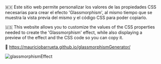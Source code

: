 🇲🇽 Este sitio web permite personalizar los valores de las propiedades CSS necesarias para crear el efecto 'Glassmorphism', al mismo tiempo que se muestra la vista previa del mismo y el código CSS para poder copiarlo.

🇺🇸 This website allows you to customize the values ​​of the CSS properties needed to create the 'Glassmorphism' effect, while also displaying a preview of the effect and the CSS code so you can copy it. 

🔗 https://mauriciobarrueta.github.io/glassmorphismGenerator/


![glassmorphismEffect](https://github.com/user-attachments/assets/4270ae7c-280a-415a-953c-ead84786502f)

